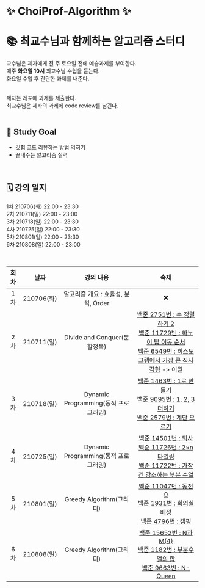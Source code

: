 # ✨ ChoiProf-Algorithm ✨

# 📚 최교수님과 함께하는 알고리즘 스터디 

교수님은 제자에게 전 주 토요일 전에 예습과제를 부여한다. </br>
매주 **화요일 10시** 최교수님 수업을 듣는다. </br>
화요일 수업 후 간단한 과제를 내준다.

</br>
제자는 레포에 과제를 제출한다. </br>
최교수님은 제자의 과제에 code review를 남긴다.


</br>
</br>

## 📍 Study Goal

* 깃헙 코드 리뷰하는 방법 익히기
* 끝내주는 알고리즘 실력

</br>

## 🗓 강의 일지

1차 210706(화) 22:00 - 23:30</br> 
2차 210711(일) 22:00 - 23:00</br> 
3차 210718(일) 22:00 - 23:30</br>
4차 210725(일) 22:00 - 23:30</br> 
5차 210801(일) 22:00 - 23:30</br> 
6차 210808(일) 22:00 - 23:00</br>

</br> 


회차        |  날짜 | 강의 내용  |숙제
:-------------------------:|:-------------------------:|:-------------------------:|:-------------------------:  
1차| 210706(화)    | 알고리즘 개요 : 효율성, 분석, Order | ✖️ |
2차| 210711(일)    | Divide and Conquer(분할정복) | [백준 2751번 : 수 정렬하기 2](https://www.acmicpc.net/problem/2751)</br> [백준 11729번 : 하노이 탑 이동 순서](https://www.acmicpc.net/problem/11729)</br> [백준 6549번 : 히스토그램에서 가장 큰 직사각형](https://www.acmicpc.net/problem/6549) -> 이월|
3차| 210718(일)    | Dynamic Programming(동적 프로그래밍) | [백준 1463번 : 1로 만들기](https://www.acmicpc.net/problem/1463)</br> [백준 9095번 : 1, 2, 3 더하기](https://www.acmicpc.net/problem/9095)</br> [백준 2579번 : 계단 오르기](https://www.acmicpc.net/problem/2579)</br>|
4차| 210725(일)    | Dynamic Programming(동적 프로그래밍) | [백준 14501번 : 퇴사](https://www.acmicpc.net/problem/14501)</br> [백준 11726번 : 2×n 타일링](https://www.acmicpc.net/problem/11726)</br> [백준 11722번 : 가장 긴 감소하는 부분 수열](https://www.acmicpc.net/problem/11722)</br>|
5차| 210801(일)    | Greedy Algorithm(그리디) | [백준 11047번 : 동전 0](https://www.acmicpc.net/problem/11047)</br> [백준 1931번 : 회의실 배정](https://www.acmicpc.net/problem/1931)</br> [백준 4796번 : 캠핑](https://www.acmicpc.net/problem/4796)</br>|
6차| 210808(일)    | Greedy Algorithm(그리디) | [백준 15652번 : N과 M(4)](https://www.acmicpc.net/problem/15652)</br> [백준 1182번 : 부분수열의 합](https://www.acmicpc.net/problem/1182)</br> [백준 9663번 : N-Queen](https://www.acmicpc.net/problem/9663)</br>|

